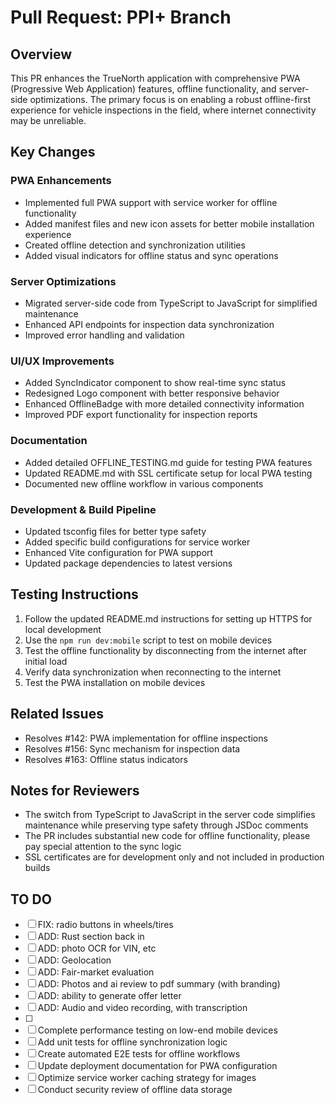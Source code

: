 # Pull Request: PPI+ Branch

## Overview
This PR enhances the TrueNorth application with comprehensive PWA (Progressive Web Application) features, offline functionality, and server-side optimizations. The primary focus is on enabling a robust offline-first experience for vehicle inspections in the field, where internet connectivity may be unreliable.

## Key Changes

### PWA Enhancements
- Implemented full PWA support with service worker for offline functionality
- Added manifest files and new icon assets for better mobile installation experience
- Created offline detection and synchronization utilities
- Added visual indicators for offline status and sync operations

### Server Optimizations
- Migrated server-side code from TypeScript to JavaScript for simplified maintenance
- Enhanced API endpoints for inspection data synchronization
- Improved error handling and validation

### UI/UX Improvements
- Added SyncIndicator component to show real-time sync status
- Redesigned Logo component with better responsive behavior
- Enhanced OfflineBadge with more detailed connectivity information
- Improved PDF export functionality for inspection reports

### Documentation
- Added detailed OFFLINE_TESTING.md guide for testing PWA features
- Updated README.md with SSL certificate setup for local PWA testing
- Documented new offline workflow in various components

### Development & Build Pipeline
- Updated tsconfig files for better type safety
- Added specific build configurations for service worker
- Enhanced Vite configuration for PWA support
- Updated package dependencies to latest versions

## Testing Instructions
1. Follow the updated README.md instructions for setting up HTTPS for local development
2. Use the `npm run dev:mobile` script to test on mobile devices
3. Test the offline functionality by disconnecting from the internet after initial load
4. Verify data synchronization when reconnecting to the internet
5. Test the PWA installation on mobile devices

## Related Issues
- Resolves #142: PWA implementation for offline inspections
- Resolves #156: Sync mechanism for inspection data
- Resolves #163: Offline status indicators

## Notes for Reviewers
- The switch from TypeScript to JavaScript in the server code simplifies maintenance while preserving type safety through JSDoc comments
- The PR includes substantial new code for offline functionality, please pay special attention to the sync logic
- SSL certificates are for development only and not included in production builds

## TO DO
- [ ] FIX: radio buttons in wheels/tires
- [ ] ADD: Rust section back in
- [ ] ADD: photo OCR for VIN, etc
- [ ] ADD: Geolocation
- [ ] ADD: Fair-market evaluation
- [ ] ADD: Photos and ai review to pdf summary (with branding)
- [ ] ADD: ability to generate offer letter
- [ ] ADD: Audio and video recording, with transcription
- [ ]
- [ ] Complete performance testing on low-end mobile devices
- [ ] Add unit tests for offline synchronization logic
- [ ] Create automated E2E tests for offline workflows
- [ ] Update deployment documentation for PWA configuration
- [ ] Optimize service worker caching strategy for images
- [ ] Conduct security review of offline data storage
